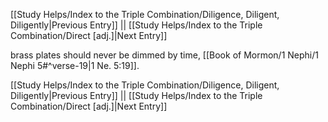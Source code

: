 [[Study Helps/Index to the Triple Combination/Diligence, Diligent, Diligently|Previous Entry]]  ||  [[Study Helps/Index to the Triple Combination/Direct [adj.]|Next Entry]]

 brass plates should never be dimmed by time, [[Book of Mormon/1 Nephi/1 Nephi 5#^verse-19|1 Ne. 5:19]].

[[Study Helps/Index to the Triple Combination/Diligence, Diligent, Diligently|Previous Entry]]  ||  [[Study Helps/Index to the Triple Combination/Direct [adj.]|Next Entry]]
